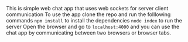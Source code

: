 This is simple web chat app that uses web sockets for server client communication
To use the app clone the repo and run the folllowing commands
`npm install` to install the dependencies
`node index` to run the server
Open the browser and go to `localhost:4000` and you can use the chat app by communicating between two browsers or browser tabs.
